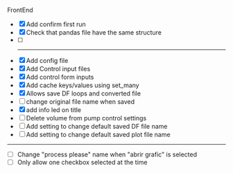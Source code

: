 FrontEnd
 - [x] Add confirm first run
 - [x] Check that pandas file have the same structure
 - [ ] -------------------
 - [x] Add config file
 - [x] Add Control input files
 - [x] Add control form inputs
 - [x] Add cache keys/values using set_many
 - [x] Allows save DF loops and converted file
 - [ ] change original file  name when saved
 - [x] add info led on title
 - [ ] Delete volume from pump control settings
 - [ ] Add setting to change default saved DF file name
 - [ ] Add setting to change default saved plot file name
 -------------------------------
 - [ ] Change "process please" name when "abrir grafic" is selected
 - [ ] Only allow one checkbox selected at the time
